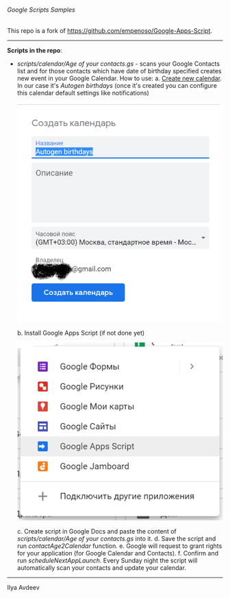 ###### Google Scripts Samples

This repo is a fork of https://github.com/empenoso/Google-Apps-Script.
_____________

**Scripts in the repo**:
  * _scripts/calendar/Age of your contacts.gs_ - scans your Google Contacts list and for 
those contacts which have date of birthday specified creates new event in your Google Calendar.
How to use:
  a. [Create new calendar](https://calendar.google.com/calendar/r/settings/createcalendar?tab=mc1).
  In our case it's _Autogen birthdays_ (once it's created you can configure this calendar default settings like notifications) <p><img src="Create calendar.png"></p>
  b. Install Google Apps Script (if not done yet) <p><img src="Google-apps-install.png"></p>
  c. Create script in Google Docs and paste the content of _scripts/calendar/Age of your contacts.gs_ into it.
  d. Save the script and run _contactAge2Calendar_ function. 
  e. Google will request to grant rights for your application (for Google Calendar and Contacts).
  f. Confirm and run _scheduleNextAppLaunch_. Every Sunday night the script will automatically scan your contacts and update your calendar.

_____________

Ilya Avdeev
